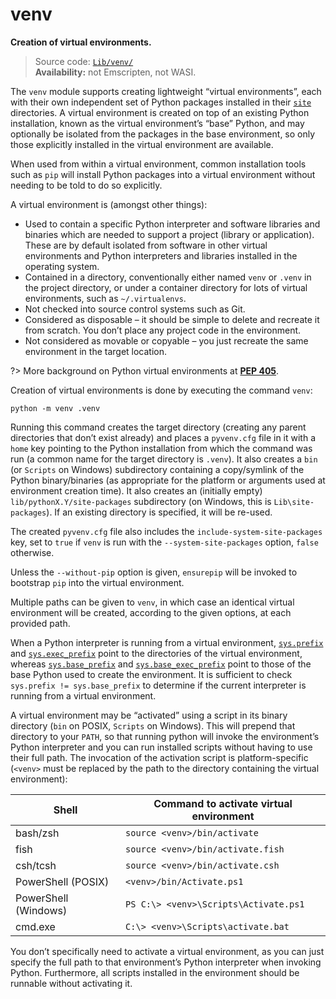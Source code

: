 # venv

**Creation of virtual environments.**

> Source code: [`Lib/venv/`](https://github.com/python/cpython/tree/3.12/Lib/venv/)  
> **Availability:** not Emscripten, not WASI.

The `venv` module supports creating lightweight “virtual environments”, each with their own independent set of Python packages installed in their [`site`](/modules/site/) directories. A virtual environment is created on top of an existing Python installation, known as the virtual environment’s “base” Python, and may optionally be isolated from the packages in the base environment, so only those explicitly installed in the virtual environment are available.

When used from within a virtual environment, common installation tools such as `pip` will install Python packages into a virtual environment without needing to be told to do so explicitly.

A virtual environment is (amongst other things):

* Used to contain a specific Python interpreter and software libraries and binaries which are needed to support a project (library or application). These are by default isolated from software in other virtual environments and Python interpreters and libraries installed in the operating system.
* Contained in a directory, conventionally either named `venv` or `.venv` in the project directory, or under a container directory for lots of virtual environments, such as `~/.virtualenvs`.
* Not checked into source control systems such as Git.
* Considered as disposable – it should be simple to delete and recreate it from scratch. You don’t place any project code in the environment.
* Not considered as movable or copyable – you just recreate the same environment in the target location.

?> More background on Python virtual environments at [**PEP 405**](https://peps.python.org/pep-0405/).

Creation of virtual environments is done by executing the command `venv`:

```shell
python -m venv .venv
```

Running this command creates the target directory (creating any parent directories that don’t exist already) and places a `pyvenv.cfg` file in it with a `home` key pointing to the Python installation from which the command was run (a common name for the target directory is `.venv`). It also creates a `bin` (or `Scripts` on Windows) subdirectory containing a copy/symlink of the Python binary/binaries (as appropriate for the platform or arguments used at environment creation time). It also creates an (initially empty) `lib/pythonX.Y/site-packages` subdirectory (on Windows, this is `Lib\site-packages`). If an existing directory is specified, it will be re-used.

The created `pyvenv.cfg` file also includes the `include-system-site-packages` key, set to `true` if `venv` is run with the `--system-site-packages` option, `false` otherwise.

Unless the `--without-pip` option is given, `ensurepip` will be invoked to bootstrap `pip` into the virtual environment.

Multiple paths can be given to `venv`, in which case an identical virtual environment will be created, according to the given options, at each provided path.

When a Python interpreter is running from a virtual environment, [`sys.prefix`](/modules/sys/prefix.md) and [`sys.exec_prefix`](/modules/sys/exec_prefix.md) point to the directories of the virtual environment, whereas [`sys.base_prefix`](/modules/sys/base_prefix.md) and [`sys.base_exec_prefix`](/modules/sys/base_exec_prefix.md) point to those of the base Python used to create the environment. It is sufficient to check `sys.prefix != sys.base_prefix` to determine if the current interpreter is running from a virtual environment.

A virtual environment may be “activated” using a script in its binary directory (`bin` on POSIX, `Scripts` on Windows). This will prepend that directory to your `PATH`, so that running python will invoke the environment’s Python interpreter and you can run installed scripts without having to use their full path. The invocation of the activation script is platform-specific (`<venv>` must be replaced by the path to the directory containing the virtual environment):

| Shell                | Command to activate virtual environment |
| -------------------- | --------------------------------------- |
| bash/zsh             | `source <venv>/bin/activate`            |
| fish                 | `source <venv>/bin/activate.fish`       |
| csh/tcsh             | `source <venv>/bin/activate.csh`        |
| PowerShell (POSIX)   | `<venv>/bin/Activate.ps1`               |
| PowerShell (Windows) | `PS C:\> <venv>\Scripts\Activate.ps1`   |
| cmd.exe              | `C:\> <venv>\Scripts\activate.bat`      |

You don’t specifically need to activate a virtual environment, as you can just specify the full path to that environment’s Python interpreter when invoking Python. Furthermore, all scripts installed in the environment should be runnable without activating it.